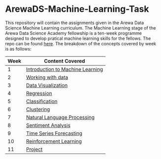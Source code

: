 # ArewaDS-Machine-Learning-Task

This repository will contain the assignments given in the Arewa Data Science Machine Learning curriculum. The Machine Learning stage of the Arewa Data Science Academy fellowship is a ten-week programme designed to develop pratical machine learning skills for the fellows. The repo can be found [here](<https://github.com/arewadataScience/ML-4-Beginners-Arewa-Datascience>).
The breakdown of the concepts covered by week is as follows:

|Week|Content Covered|
|---|---|
|1|[Introduction to Machine Learning](https://github.com/AbdulkarimMuhammadBaba/ArewaDS-Machine-Learning-Task/edit/main/README.md)|
|2|[Working with data](https://github.com/AbdulkarimMuhammadBaba/ArewaDS-Machine-Learning-Task/tree/main/Week02)|
|3|[Data Visualization](https://github.com/AbdulkarimMuhammadBaba/ArewaDS-Machine-Learning-Task/tree/main/Week03)|
|4|[Regression](https://github.com/AbdulkarimMuhammadBaba/ArewaDS-Machine-Learning-Task/tree/main/Week04)|
|5|[Classification](https://github.com/AbdulkarimMuhammadBaba/ArewaDS-Machine-Learning-Task/tree/main/Week05)|
|6|[Clustering](https://github.com/AbdulkarimMuhammadBaba/ArewaDS-Machine-Learning-Task/tree/main/Week06)|
|7|[Natural Language Processing](https://github.com/AbdulkarimMuhammadBaba/ArewaDS-Machine-Learning-Task/tree/main/Week07)|
|8|[Sentiment Analysis](https://github.com/AbdulkarimMuhammadBaba/ArewaDS-Machine-Learning-Task/tree/main/Week08)|
|9|[Time Series Forecasting](https://github.com/AbdulkarimMuhammadBaba/ArewaDS-Machine-Learning-Task/tree/main/Week09)|
|10|[Reinforcement Learning](https://github.com/AbdulkarimMuhammadBaba/ArewaDS-Machine-Learning-Task/tree/main/Week10)|
|11|[Project](https://github.com/AbdulkarimMuhammadBaba/ArewaDS-Machine-Learning-Task/tree/main/Project/Presentation)|
